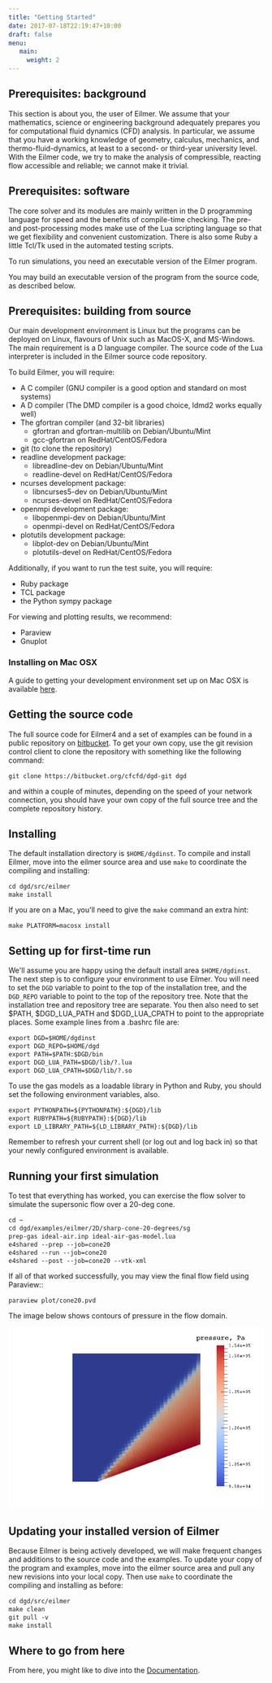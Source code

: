```yaml
---
title: "Getting Started"
date: 2017-07-18T22:19:47+10:00
draft: false
menu: 
   main:
     weight: 2
---
```


## Prerequisites: background

This section is about you, the user of Eilmer. 
We assume that your mathematics, science or engineering background
adequately prepares you for computational fluid dynamics (CFD) analysis.
In particular, we assume that you have a working knowledge of geometry, calculus, mechanics,
and thermo-fluid-dynamics, at least to a second- or third-year university level.
With the Eilmer code, we try to make the analysis of compressible, reacting flow accessible
and reliable; we cannot make it trivial.

## Prerequisites: software

The core solver and its modules are mainly written in the
D programming language for speed and the benefits of compile-time checking. 
The pre- and post-processing modes make use of the Lua scripting language
so that we get flexibility and convenient customization.
There is also some Ruby a little Tcl/Tk used in the automated testing scripts.

To run simulations, you need an executable version of the Eilmer program.
<!--- RJG, 2018-05-23: Commented out while tarball unavailable in lead-up
                       to 4.0 release
You may get this executable file in the pre-built (tar-ball) package
linked to from the [front page](/) of this web site.
Alternatively,
--->
You may build an executable version of the program from the source code, as described below.

<!--- See comment above

If building from source is your choice,
continue reading the remainder of this section.
If you will be happy running the pre-built version,
go back to the [front page](/) and follow the links there,
but then come back here to
continue reading from "Setting up for first-time run" below.
--->

## Prerequisites: building from source

Our main development environment is Linux but the programs can be deployed on
Linux, flavours of Unix such as MacOS-X, and MS-Windows.
The main requirement is a D language compiler.
The source code of the Lua interpreter is included in the Eilmer source code repository.

To build Eilmer, you will require:

  + A C compiler (GNU compiler is a good option and standard on most systems)
  + A D compiler (The DMD compiler is a good choice, ldmd2 works equally well)
  + The gfortran compiler (and 32-bit libraries)
      + gfortran and gfortran-multilib on Debian/Ubuntu/Mint
      + gcc-gfortran on RedHat/CentOS/Fedora
  + git (to clone the repository) 
  + readline development package:
      + libreadline-dev on Debian/Ubuntu/Mint
      + readline-devel on RedHat/CentOS/Fedora
  + ncurses development package:
      + libncurses5-dev on Debian/Ubuntu/Mint
      + ncurses-devel on RedHat/CentOS/Fedora
  + openmpi development package:
      + libopenmpi-dev on Debian/Ubuntu/Mint
      + openmpi-devel on RedHat/CentOS/Fedora
  + plotutils development package:
      + libplot-dev on Debian/Ubuntu/Mint
      + plotutils-devel on RedHat/CentOS/Fedora

Additionally, if you want to run the test suite, you will require:

  + Ruby package
  + TCL package
  + the Python sympy package

For viewing and plotting results, we recommend:

  + Paraview
  + Gnuplot

### Installing on Mac OSX
A guide to getting your development environment set up on 
Mac OSX is available [here](/mac-install).


## Getting the source code

The full source code for Eilmer4 and a set of examples can be found in a public repository
on [bitbucket](https://bitbucket.org/cfcfd/dgd-git).
To get your own copy, use the git revision control client to clone the repository 
with something like the following command:

    git clone https://bitbucket.org/cfcfd/dgd-git dgd

and within a couple of minutes, depending on the speed of your network connection,
you should have your own copy of the full source tree and the complete repository history.

## Installing

The default installation directory is `$HOME/dgdinst`.
To compile and install Eilmer, move into the eilmer source
area and use `make` to coordinate the compiling and installing:

    cd dgd/src/eilmer
    make install

If you are on a Mac, you'll need to give the `make` command an
extra hint:

    make PLATFORM=macosx install

## Setting up for first-time run

We'll assume you are happy using the default install area `$HOME/dgdinst`.
The next step is to configure your environment to use Eilmer.
You will need to set the
`DGD` variable to point to the top of the installation tree, and
the `DGD_REPO` variable to point to the top of the repository tree.
Note that the installation tree and repository tree are separate. You then
also need to set $PATH, $DGD_LUA_PATH and $DGD_LUA_CPATH to point to
the appropriate places. Some example lines from a .bashrc file are:

    export DGD=$HOME/dgdinst
    export DGD_REPO=$HOME/dgd
    export PATH=$PATH:$DGD/bin
    export DGD_LUA_PATH=$DGD/lib/?.lua
    export DGD_LUA_CPATH=$DGD/lib/?.so
    

To use the gas models as a loadable library in Python and Ruby,
you should set the following environment variables, also.

    export PYTHONPATH=${PYTHONPATH}:${DGD}/lib
    export RUBYPATH=${RUBYPATH}:${DGD}/lib
    export LD_LIBRARY_PATH=${LD_LIBRARY_PATH}:${DGD}/lib


Remember to refresh your current shell (or log out and log back in) so
that your newly configured environment is available.


## Running your first simulation

To test that everything has worked, you can exercise the flow
solver to simulate the supersonic flow over a 20-deg cone.

    cd ~
    cd dgd/examples/eilmer/2D/sharp-cone-20-degrees/sg
    prep-gas ideal-air.inp ideal-air-gas-model.lua
    e4shared --prep --job=cone20
    e4shared --run --job=cone20 
    e4shared --post --job=cone20 --vtk-xml

If all of that worked successfully, you may view the final flow field using Paraview::

    paraview plot/cone20.pvd

The image below shows contours of pressure in the flow domain.

![Pressure contours for supersonic flow over a cone](/images/cone20-p-contour.png)


## Updating your installed version of Eilmer

Because Eilmer is being actively developed, we will make frequent changes
and additions to the source code and the examples.
To update your copy of the program and examples, move into the eilmer source
area and pull any new revisions into your local copy.
Then use `make` to coordinate the compiling and installing as before:

    cd dgd/src/eilmer
    make clean
    git pull -v
    make install


## Where to go from here

<!---
From here, you might like to look at more [Examples](/examples) or dive
into the [Documentation](/documentation).
-->
From here, you might like to dive
into the [Documentation](/documentation).

